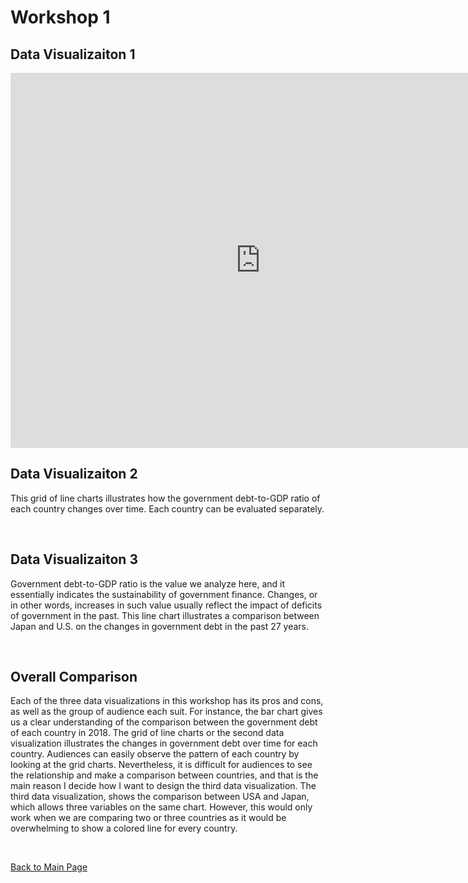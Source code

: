 # Workshop 1


## Data Visualizaiton 1

<iframe src="https://data.oecd.org/chart/6SiZ" width="800" height="600" style="border: 0" mozallowfullscreen="true" webkitallowfullscreen="true" allowfullscreen="true"><a href="https://data.oecd.org/chart/6SiZ" target="_blank">OECD Chart: General government debt, Total, % of GDP, Annual, 2018</a></iframe>

<br/>

## Data Visualizaiton 2

<div class="flourish-embed flourish-chart" data-src="visualisation/11730569" data-width="80%"><script src="https://public.flourish.studio/resources/embed.js"></script></div>

This grid of line charts illustrates how the government debt-to-GDP ratio of each country changes over time. Each country can be evaluated separately.

<br/>

## Data Visualizaiton 3

<div class="flourish-embed flourish-scatter" data-src="visualisation/11731684" data-width="80%"><script src="https://public.flourish.studio/resources/embed.js"></script></div>

Government debt-to-GDP ratio is the value we analyze here, and it essentially indicates the sustainability of government finance. Changes, or in other words, increases in such value usually reflect the impact of deficits of government in the past. This line chart illustrates a comparison between Japan and U.S. on the changes in government debt in the past 27 years.

<br/>

## Overall Comparison

Each of the three data visualizations in this workshop has its pros and cons, as well as the group of audience each suit. For instance, the bar chart gives us a clear understanding of the comparison between the government debt of each country in 2018. The grid of line charts or the second data visualization illustrates the changes in government debt over time for each country. Audiences can easily observe the pattern of each country by looking at the grid charts. Nevertheless, it is difficult for audiences to see the relationship and make a comparison between countries, and that is the main reason I decide how I want to design the third data visualization. The third data visualization, shows the comparison between USA and Japan, which allows three variables on the same chart. However, this would only work when we are comparing two or three countries as it would be overwhelming to show a colored line for every country.

<br/>

[Back to Main Page](README.md)
